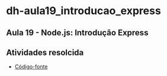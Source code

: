 # dh-aula19_introducao_express

## Aula 19 - Node.js: Introdução Express

## Atividades resolcida

- [Código-fonte](./)